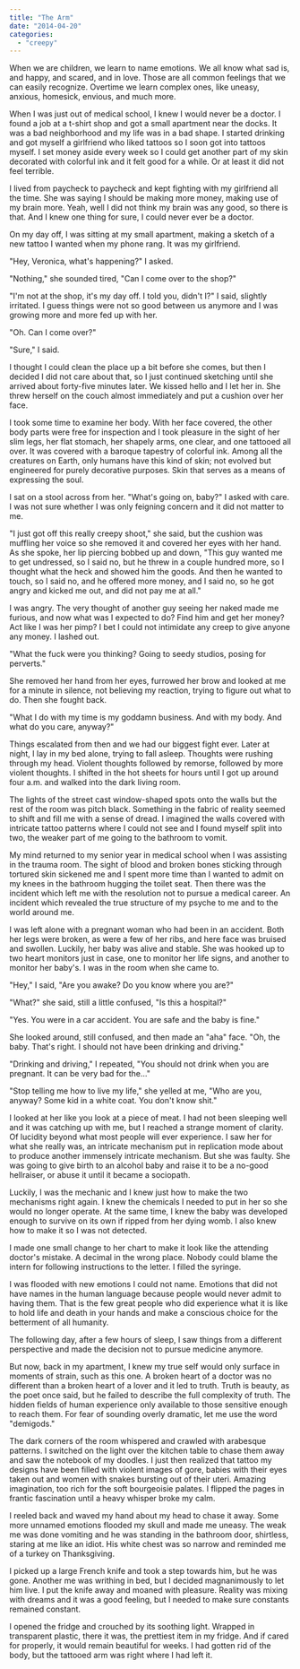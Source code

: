 ```yaml
---
title: "The Arm"
date: "2014-04-20"
categories: 
  - "creepy"
---
```


When we are children, we learn to name emotions. We all know what sad is, and happy, and scared, and in love. Those are all common feelings that we can easily recognize. Overtime we learn complex ones, like uneasy, anxious, homesick, envious, and much more.

When I was just out of medical school, I knew I would never be a doctor. I found a job at a t-shirt shop and got a small apartment near the docks. It was a bad neighborhood and my life was in a bad shape. I started drinking and got myself a girlfriend who liked tattoos so I soon got into tattoos myself. I set money aside every week so I could get another part of my skin decorated with colorful ink and it felt good for a while. Or at least it did not feel terrible.

I lived from paycheck to paycheck and kept fighting with my girlfriend all the time. She was saying I should be making more money, making use of my brain more. Yeah, well I did not think my brain was any good, so there is that. And I knew one thing for sure, I could never ever be a doctor.

On my day off, I was sitting at my small apartment, making a sketch of a new tattoo I wanted when my phone rang. It was my girlfriend.

"Hey, Veronica, what's happening?" I asked.

"Nothing," she sounded tired, "Can I come over to the shop?"

"I'm not at the shop, it's my day off. I told you, didn't I?" I said, slightly irritated. I guess things were not so good between us anymore and I was growing more and more fed up with her.

"Oh. Can I come over?"

"Sure," I said.

I thought I could clean the place up a bit before she comes, but then I decided I did not care about that, so I just continued sketching until she arrived about forty-five minutes later. We kissed hello and I let her in. She threw herself on the couch almost immediately and put a cushion over her face.

I took some time to examine her body. With her face covered, the other body parts were free for inspection and I took pleasure in the sight of her slim legs, her flat stomach, her shapely arms, one clear, and one tattooed all over. It was covered with a baroque tapestry of colorful ink. Among all the creatures on Earth, only humans have this kind of skin; not evolved but engineered for purely decorative purposes. Skin that serves as a means of expressing the soul.

I sat on a stool across from her. "What's going on, baby?" I asked with care. I was not sure whether I was only feigning concern and it did not matter to me.

"I just got off this really creepy shoot," she said, but the cushion was muffling her voice so she removed it and covered her eyes with her hand. As she spoke, her lip piercing bobbed up and down, "This guy wanted me to get undressed, so I said no, but he threw in a couple hundred more, so I thought what the heck and showed him the goods. And then he wanted to touch, so I said no, and he offered more money, and I said no, so he got angry and kicked me out, and did not pay me at all."

I was angry. The very thought of another guy seeing her naked made me furious, and now what was I expected to do? Find him and get her money? Act like I was her pimp? I bet I could not intimidate any creep to give anyone any money. I lashed out.

"What the fuck were you thinking? Going to seedy studios, posing for perverts."

She removed her hand from her eyes, furrowed her brow and looked at me for a minute in silence, not believing my reaction, trying to figure out what to do. Then she fought back.

"What I do with my time is my goddamn business. And with my body. And what do you care, anyway?"

Things escalated from then and we had our biggest fight ever. Later at night, I lay in my bed alone, trying to fall asleep. Thoughts were rushing through my head. Violent thoughts followed by remorse, followed by more violent thoughts. I shifted in the hot sheets for hours until I got up around four a.m. and walked into the dark living room.

The lights of the street cast window-shaped spots onto the walls but the rest of the room was pitch black. Something in the fabric of reality seemed to shift and fill me with a sense of dread. I imagined the walls covered with intricate tattoo patterns where I could not see and I found myself split into two, the weaker part of me going to the bathroom to vomit.

My mind returned to my senior year in medical school when I was assisting in the trauma room. The sight of blood and broken bones sticking through tortured skin sickened me and I spent more time than I wanted to admit on my knees in the bathroom hugging the toilet seat. Then there was the incident which left me with the resolution not to pursue a medical career. An incident which revealed the true structure of my psyche to me and to the world around me.

I was left alone with a pregnant woman who had been in an accident. Both her legs were broken, as were a few of her ribs, and here face was bruised and swollen. Luckily, her baby was alive and stable. She was hooked up to two heart monitors just in case, one to monitor her life signs, and another to monitor her baby's. I was in the room when she came to.

"Hey," I said, "Are you awake? Do you know where you are?"

"What?" she said, still a little confused, "Is this a hospital?"

"Yes. You were in a car accident. You are safe and the baby is fine."

She looked around, still confused, and then made an "aha" face. "Oh, the baby. That's right. I should not have been drinking and driving."

"Drinking and driving," I repeated, "You should not drink when you are pregnant. It can be very bad for the..."

"Stop telling me how to live my life," she yelled at me, "Who are you, anyway? Some kid in a white coat. You don't know shit."

I looked at her like you look at a piece of meat. I had not been sleeping well and it was catching up with me, but I reached a strange moment of clarity. Of lucidity beyond what most people will ever experience. I saw her for what she really was, an intricate mechanism put in replication mode about to produce another immensely intricate mechanism. But she was faulty. She was going to give birth to an alcohol baby and raise it to be a no-good hellraiser, or abuse it until it became a sociopath.

Luckily, I was the mechanic and I knew just how to make the two mechanisms right again. I knew the chemicals I needed to put in her so she would no longer operate. At the same time, I knew the baby was developed enough to survive on its own if ripped from her dying womb. I also knew how to make it so I was not detected.

I made one small change to her chart to make it look like the attending doctor's mistake. A decimal in the wrong place. Nobody could blame the intern for following instructions to the letter. I filled the syringe.

I was flooded with new emotions I could not name. Emotions that did not have names in the human language because people would never admit to having them. That is the few great people who did experience what it is like to hold life and death in your hands and make a conscious choice for the betterment of all humanity.

The following day, after a few hours of sleep, I saw things from a different perspective and made the decision not to pursue medicine anymore.

But now, back in my apartment, I knew my true self would only surface in moments of strain, such as this one. A broken heart of a doctor was no different than a broken heart of a lover and it led to truth. Truth is beauty, as the poet once said, but he failed to describe the full complexity of truth. The hidden fields of human experience only available to those sensitive enough to reach them. For fear of sounding overly dramatic, let me use the word "demigods."

The dark corners of the room whispered and crawled with arabesque patterns. I switched on the light over the kitchen table to chase them away and saw the notebook of my doodles. I just then realized that tattoo my designs have been filled with violent images of gore, babies with their eyes taken out and women with snakes bursting out of their uteri. Amazing imagination, too rich for the soft bourgeoisie palates. I flipped the pages in frantic fascination until a heavy whisper broke my calm.

I reeled back and waved my hand about my head to chase it away. Some more unnamed emotions flooded my skull and made me uneasy. The weak me was done vomiting and he was standing in the bathroom door, shirtless, staring at me like an idiot. His white chest was so narrow and reminded me of a turkey on Thanksgiving.

I picked up a large French knife and took a step towards him, but he was gone. Another me was writhing in bed, but I decided magnanimously to let him live. I put the knife away and moaned with pleasure. Reality was mixing with dreams and it was a good feeling, but I needed to make sure constants remained constant.

I opened the fridge and crouched by its soothing light. Wrapped in transparent plastic, there it was, the prettiest item in my fridge. And if cared for properly, it would remain beautiful for weeks. I had gotten rid of the body, but the tattooed arm was right where I had left it.
